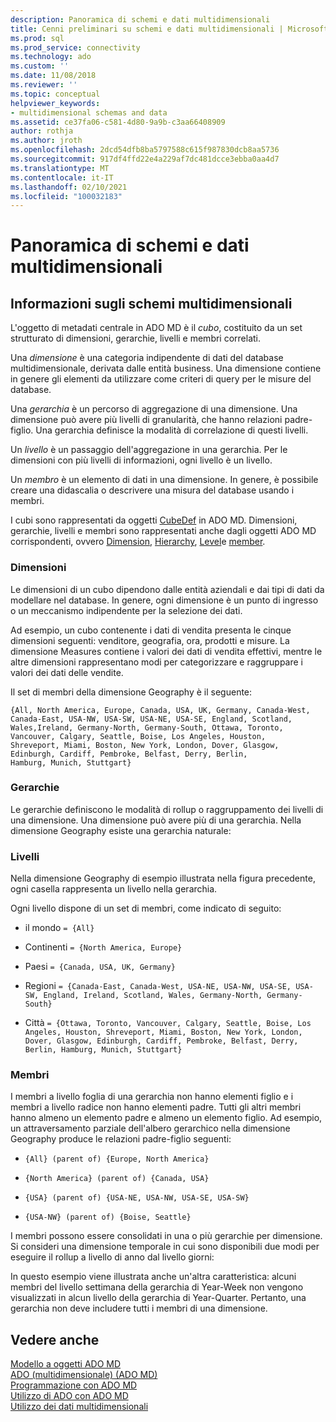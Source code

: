 ```yaml
---
description: Panoramica di schemi e dati multidimensionali
title: Cenni preliminari su schemi e dati multidimensionali | Microsoft Docs
ms.prod: sql
ms.prod_service: connectivity
ms.technology: ado
ms.custom: ''
ms.date: 11/08/2018
ms.reviewer: ''
ms.topic: conceptual
helpviewer_keywords:
- multidimensional schemas and data
ms.assetid: ce37fa06-c581-4d80-9a9b-c3aa66408909
author: rothja
ms.author: jroth
ms.openlocfilehash: 2dcd54dfb8ba5797588c615f987830dcb8aa5736
ms.sourcegitcommit: 917df4ffd22e4a229af7dc481dcce3ebba0aa4d7
ms.translationtype: MT
ms.contentlocale: it-IT
ms.lasthandoff: 02/10/2021
ms.locfileid: "100032183"
---
```

# <a name="overview-of-multidimensional-schemas-and-data"></a>Panoramica di schemi e dati multidimensionali
## <a name="understanding-multidimensional-schemas"></a>Informazioni sugli schemi multidimensionali  
 L'oggetto di metadati centrale in ADO MD è il *cubo*, costituito da un set strutturato di dimensioni, gerarchie, livelli e membri correlati.  
  
 Una *dimensione* è una categoria indipendente di dati del database multidimensionale, derivata dalle entità business. Una dimensione contiene in genere gli elementi da utilizzare come criteri di query per le misure del database.  
  
 Una *gerarchia* è un percorso di aggregazione di una dimensione. Una dimensione può avere più livelli di granularità, che hanno relazioni padre-figlio. Una gerarchia definisce la modalità di correlazione di questi livelli.  
  
 Un *livello* è un passaggio dell'aggregazione in una gerarchia. Per le dimensioni con più livelli di informazioni, ogni livello è un livello.  
  
 Un *membro* è un elemento di dati in una dimensione. In genere, è possibile creare una didascalia o descrivere una misura del database usando i membri.  
  
 I cubi sono rappresentati da oggetti [CubeDef](../../reference/ado-md-api/cubedef-object-ado-md.md) in ADO MD. Dimensioni, gerarchie, livelli e membri sono rappresentati anche dagli oggetti ADO MD corrispondenti, ovvero [Dimension](../../reference/ado-md-api/dimension-object-ado-md.md), [Hierarchy](../../reference/ado-md-api/hierarchy-object-ado-md.md), [Level](../../reference/ado-md-api/level-object-ado-md.md)e [member](../../reference/ado-md-api/member-object-ado-md.md).  
  
### <a name="dimensions"></a>Dimensioni  
 Le dimensioni di un cubo dipendono dalle entità aziendali e dai tipi di dati da modellare nel database. In genere, ogni dimensione è un punto di ingresso o un meccanismo indipendente per la selezione dei dati.  
  
 Ad esempio, un cubo contenente i dati di vendita presenta le cinque dimensioni seguenti: venditore, geografia, ora, prodotti e misure. La dimensione Measures contiene i valori dei dati di vendita effettivi, mentre le altre dimensioni rappresentano modi per categorizzare e raggruppare i valori dei dati delle vendite.  
  
 Il set di membri della dimensione Geography è il seguente:  
  
```console
{All, North America, Europe, Canada, USA, UK, Germany, Canada-West,  
Canada-East, USA-NW, USA-SW, USA-NE, USA-SE, England, Scotland,   
Wales,Ireland, Germany-North, Germany-South, Ottawa, Toronto,   
Vancouver, Calgary, Seattle, Boise, Los Angeles, Houston,   
Shreveport, Miami, Boston, New York, London, Dover, Glasgow,   
Edinburgh, Cardiff, Pembroke, Belfast, Derry, Berlin,   
Hamburg, Munich, Stuttgart}  
```  
  
### <a name="hierarchies"></a>Gerarchie  
 Le gerarchie definiscono le modalità di rollup o raggruppamento dei livelli di una dimensione. Una dimensione può avere più di una gerarchia. Nella dimensione Geography esiste una gerarchia naturale:  
  
### <a name="levels"></a>Livelli  
 Nella dimensione Geography di esempio illustrata nella figura precedente, ogni casella rappresenta un livello nella gerarchia.  
  
 Ogni livello dispone di un set di membri, come indicato di seguito:  
  
-   il mondo `= {All}`  
  
-   Continenti `= {North America, Europe}`  
  
-   Paesi `= {Canada, USA, UK, Germany}`  
  
-   Regioni `= {Canada-East, Canada-West, USA-NE, USA-NW, USA-SE, USA-SW, England, Ireland, Scotland, Wales, Germany-North, Germany-South}`  
  
-   Città `= {Ottawa, Toronto, Vancouver, Calgary, Seattle, Boise, Los Angeles, Houston, Shreveport, Miami, Boston, New York, London, Dover, Glasgow, Edinburgh, Cardiff, Pembroke, Belfast, Derry, Berlin, Hamburg, Munich, Stuttgart}`  
  
### <a name="members"></a>Membri  
 I membri a livello foglia di una gerarchia non hanno elementi figlio e i membri a livello radice non hanno elementi padre. Tutti gli altri membri hanno almeno un elemento padre e almeno un elemento figlio. Ad esempio, un attraversamento parziale dell'albero gerarchico nella dimensione Geography produce le relazioni padre-figlio seguenti:  
  
-   `{All} (parent of) {Europe, North America}`  
  
-   `{North America} (parent of) {Canada, USA}`  
  
-   `{USA} (parent of) {USA-NE, USA-NW, USA-SE, USA-SW}`  
  
-   `{USA-NW} (parent of) {Boise, Seattle}`  
  
 I membri possono essere consolidati in una o più gerarchie per dimensione. Si consideri una dimensione temporale in cui sono disponibili due modi per eseguire il rollup a livello di anno dal livello giorni:  
  
 In questo esempio viene illustrata anche un'altra caratteristica: alcuni membri del livello settimana della gerarchia di Year-Week non vengono visualizzati in alcun livello della gerarchia di Year-Quarter. Pertanto, una gerarchia non deve includere tutti i membri di una dimensione.  
  
## <a name="see-also"></a>Vedere anche  
 [Modello a oggetti ADO MD](../../reference/ado-md-api/ado-md-object-model.md)   
 [ADO (multidimensionale) (ADO MD)](./ado-multidimensional-ado-md.md)   
 [Programmazione con ADO MD](./programming-with-ado-md.md)   
 [Utilizzo di ADO con ADO MD](./using-ado-with-ado-md.md)   
 [Utilizzo dei dati multidimensionali](./working-with-multidimensional-data.md)